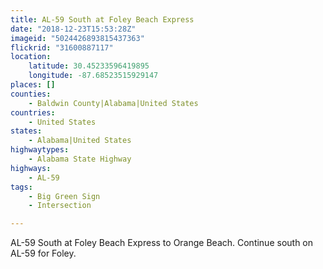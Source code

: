 ```yaml
---
title: AL-59 South at Foley Beach Express
date: "2018-12-23T15:53:28Z"
imageid: "5024426893815437363"
flickrid: "31600887117"
location:
    latitude: 30.45233596419895
    longitude: -87.68523515929147
places: []
counties:
    - Baldwin County|Alabama|United States
countries:
    - United States
states:
    - Alabama|United States
highwaytypes:
    - Alabama State Highway
highways:
    - AL-59
tags:
    - Big Green Sign
    - Intersection

---
```

AL-59 South at Foley Beach Express to Orange Beach.  Continue south on AL-59 for Foley.